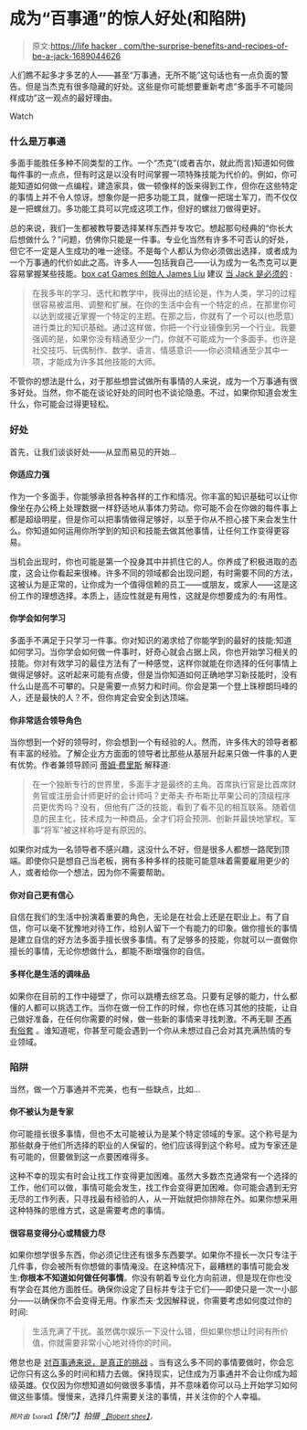 # 成为“百事通”的惊人好处(和陷阱)

> 原文:[https://life hacker . com/the-surprise-benefits-and-recipes-of-be-a-jack-1689044626](https://lifehacker.com/the-surprising-benefits-and-pitfalls-of-being-a-jack-1689044626)

人们瞧不起多才多艺的人——甚至“万事通，无所不能”这句话也有一点负面的警告。但是当杰克有很多隐藏的好处。这些是你可能想要重新考虑“多面手不可能同样成功”这一观点的最好理由。

Watch

### **什么是万事通**

多面手能胜任多种不同类型的工作。一个“杰克”(或者吉尔，就此而言)知道如何做每件事的一点点，但有时这是以没有时间掌握一项特殊技能为代价的。例如，你可能知道如何做一点编程，建造家具，做一顿像样的饭来得到工作，但你在这些特定的事情上并不令人惊讶。想象你是一把多功能工具，就像一把瑞士军刀，而不仅仅是一把螺丝刀。多功能工具可以完成这项工作，但好的螺丝刀做得更好。

总的来说，我们一生都被教导要选择某样东西并专攻它。想起那句经典的“你长大后想做什么？”问题，仿佛你只能是一件事。专业化当然有许多不可否认的好处，但它不一定是人生成功的唯一途径。不是每个人都认为你必须做出选择，或者成为一个万事通的代价如此之高。许多人——包括我自己——认为成为一名杰克可以更容易掌握某些技能。[box cat Games 创始人 James Liu](http://www.quora.com/James-Liu-20) 建议 [当 Jack 是必须的](http://www.inc.com/quora/which-is-better-to-be-a-jack-of-all-trades-or-master-of-one.html) :

> 在我多年的学习、迭代和教学中，我得出的结论是，作为人类，学习的过程很容易被滥用、调整和扩展。在你的生活中会有一个特定的点，在那里你可以达到或接近掌握一个特定的主题。在那之后，你就有了一个可以(也愿意)进行类比的知识基础。通过这样做，你把一个行业镜像到另一个行业。我要强调的是，如果你没有精通至少一门，你就不可能成为一个多面手。也许是社交技巧、玩偶制作、数学、语言、情感意识——你必须精通至少其中一项，才能成为许多其他技能的大师。

不管你的想法是什么，对于那些想尝试做所有事情的人来说，成为一个万事通有很多好处。当然，你不能在谈论好处的同时也不谈论隐患。不过，如果你知道会发生什么，你可能会过得更轻松。

### **好处**

首先，让我们谈谈好处——从显而易见的开始...

#### **你适应力强**

作为一个多面手，你能够承担各种各样的工作和情况。你丰富的知识基础可以让你像坐在办公椅上处理数据一样舒适地从事体力劳动。你可能不会在你做的每件事上都是超级明星，但是你可以把事情做得足够好，以至于你从不担心接下来会发生什么。你知道如何运用你所学到的知识和技能去做其他事情，让任何工作变得更容易。

当机会出现时，你也可能是第一个投身其中并抓住它的人。你养成了积极进取的态度，这会让你看起来很棒。许多不同的领域都会出现问题，有时需要不同的方法，这被认为是正常的，让你成为一个值得信赖的员工——或朋友，或家人——这是这份工作的理想选择。本质上，适应性就是有用性，这就是你想要成为的:有用性。

#### **你学会如何学习**

多面手不满足于只学习一件事。你对知识的渴求给了你能学到的最好的技能:知道如何学习。当你学会如何做一件事时，好奇心就会占据上风，你也开始学习相关的技能。你对有效学习的最佳方法有了一种感觉，这样你就能在你选择的任何事情上做得足够好。这听起来可能有点傻，但是当你知道如何正确地学习新技能时，没有什么山是高不可攀的。只是需要一点努力和时间。你会是第一个登上珠穆朗玛峰的人，还是最快的人？不，但你肯定会安全到达顶端。

#### **你非常适合领导角色**

当你想到一个好的领导时，你会想到一个有经验的人。然而，许多伟大的领导者都有丰富的经验。了解企业方方面面的领导者比那些从基层升起来只做一件事的人更有优势。作者兼领导顾问 [蒂姆·费里斯](http://fourhourworkweek.com/2007/09/14/the-top-5-reasons-to-be-a-jack-of-all-trades/) 解释道:

> 在一个独断专行的世界里，多面手才是最终的主角。首席执行官是比首席财务官或注册会计师更好的会计师吗？史蒂夫·乔布斯比苹果公司的顶级程序员更优秀吗？没有，但他有广泛的技能，看到了看不见的相互联系。随着信息的民主化，技术成为一种商品，全才们将会预测、创新并最快地掌权。军事“将军”被这样称呼是有原因的。

如果你对成为一名领导者不感兴趣，这没什么不好，但是很多人都想一路爬到顶端。即使你只是想自己当老板，拥有多种多样的技能可能意味着需要雇用更少的人，或者给你一个想法，因为你不需要帮助。

#### **你对自己更有信心**

自信在我们的生活中扮演着重要的角色，无论是在社会上还是在职业上。有了自信，你可以毫不犹豫地对待工作，给别人留下一个有能力的印象。做你擅长的事情是建立自信的好方法多面手擅长很多事情。有了足够多的技能，你就可以一直做你擅长的事情，无论你想做什么，都能不断增强你的自信。

#### 多样化是生活的调味品

如果你在目前的工作中碰壁了，你可以跳槽去综艺岛。只要有足够的能力，什么都懂的人都可以挑选工作。当你在做一份工作的时候，你也在练习其他的技能，让自己做好准备，在任何你需要的时候，做一些新的事情来寻找刺激。不再无聊 [不再有俗套](https://lifehacker.com/where-to-start-when-it-feels-like-nothing-is-going-righ-1640250197) 。谁知道呢，你甚至可能会遇到一个你从未想过自己会对其充满热情的专业领域。

### **陷阱**

当然，做一个万事通并不完美，也有一些缺点，比如...

#### **你不被认为是专家**

你可能擅长很多事情，但也不太可能被认为是某个特定领域的专家。这个称号是为那些献身于他们所选择的职业的人保留的，他们应该得到这个称号。成为专家还是有可能的，但要做到这一点要困难得多。

这种不幸的现实有时会让找工作变得更加困难。虽然大多数杰克通常有一个选择的工作，他们可以做，事情可能会发生，找工作会变得更加困难。你可能会遇到无穷无尽的工作列表，只寻找最有经验的人，从一开始就把你排除在外。如果你想采用这种特殊的思维方式，这是需要考虑的事情。

#### 很容易变得分心或精疲力尽

如果你想学很多东西，你必须记住还有很多东西要学。如果你不擅长一次只专注于几件事，你会被所有你想做的事情淹没。在这种情况下，最糟糕的事情可能会发生:**你根本不知道如何做任何事情**。你没有朝着专业化方向前进，但是现在你也没有学会在其他方面胜任。确保你设定了目标并专注于它们——即使只是一次一小部分——以确保你不会变得无用。作家杰夫·戈因解释说，你需要考虑如何度过你的时间:

> 生活充满了干扰。虽然偶尔娱乐一下没什么错，但如果你想让时间有所价值，你就需要非常小心地对待你的时间。

倦怠也是 [对百事通来说，是真正的挑战](https://lifehacker.com/the-three-types-of-burnout-and-how-they-differ-1567092279) 。当有这么多不同的事情要做时，你会忘记你只有这么多的时间和精力去做。保持现实，记住成为万事通并不会让你成为超级英雄。仅仅因为你想知道如何做很多事情，并不意味着你可以马上开始学习如何做这些事情。慢慢来，选择几件需要关注的事情，并关注你的个人幸福。

<small>*照片由*</small><small><small>【sorad】</small></small>*【快门】拍摄* [<small>*【Robert shee】*</small>](https://www.flickr.com/photos/85546319@N04/11355224154)<small>*，*</small>